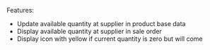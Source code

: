 Features:

- Update available quantity at supplier in product base data
- Display available quantity at supplier in sale order
- Display icon with yellow if current quantity is zero but will come
